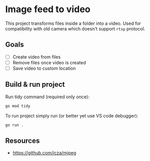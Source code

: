 # Image feed to video
This project transforms files inside a folder into a video. Used for compatibility with old camera which doesn't support `rtsp` protocol.

## Goals
- [ ] Create video from files
- [ ] Remove files once video is created
- [ ] Save video to custom location

## Build & run project

Run tidy command (required only once):

```sh
go mod tidy
```

To run project simply run (or better yet use VS code debugger):

```sh
go run .
```

## Resources
- https://github.com/icza/mjpeg